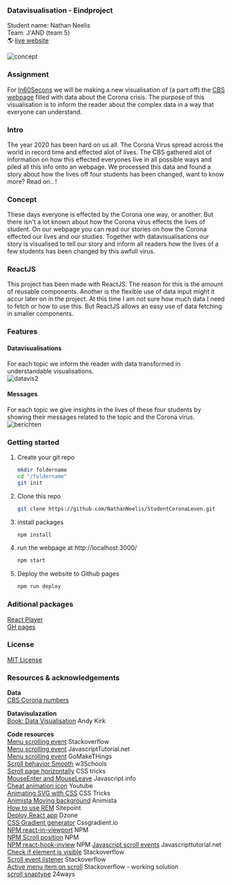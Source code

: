 ### Datavisualisation - Eindproject
Student name: Nathan Neelis  
Team: J'AND (team 5)  
:earth_americas: [live website](https://nathanneelis.github.io/StudentCoronaLeven/index.html)

![concept](https://user-images.githubusercontent.com/55492381/105157510-542efc80-5b0d-11eb-9b48-b6e543e538f9.gif)  


### Assignment
For [In60Secons](https://www.in60seconds.nl/) we will be making a new visualisation of (a part off) the [CBS webpage](https://www.cbs.nl/nl-nl/dossier/cbs-cijfers-coronacrisis) filled with data about the Corona crisis. The purpose of this visualisation is to inform the reader about the complex data in a way that everyone can understand.

### Intro
The year 2020 has been hard on us all. The Corona Virus spread across the world in record time and effected alot of lives. The CBS gathered alot of information on how this effected everyones live in all possible ways and piled all this info onto an webpage. We processed this data and found a story about how the lives off four students has been changed, want to know more? Read on.. !

### Concept
These days everyone is effected by the Corona one way, or another. But there isn't a lot known about how the Corona virus effects the lives of student. 
On our webpage you can read our stories on how the Corona effected our lives and our studies. Together with datavisualisations our story is visualised to tell our story and inform all readers how the lives of a few students has been changed by this awfull virus.
  

### ReactJS
This project has been made with ReactJS. The reason for this is the amount of reusable components. Another is the flexible use of data input might it accur later on in the project. At this time I am not sure how much data I need to fetch or how to use this. But ReactJS allows an easy use of data fetching in smaller components.

### Features
#### Datavisualisations
For each topic we inform the reader with data transformed in understandable visualisations.  
![datavis2](https://user-images.githubusercontent.com/55492381/105158330-272f1980-5b0e-11eb-9d29-ee074c014b95.gif)  

#### Messages
For each topic we give insights in the lives of these four students by showing their messages related to the topic and the Corona virus.   
![berichten](https://user-images.githubusercontent.com/55492381/105158316-239b9280-5b0e-11eb-84b6-a85562e76faa.gif)  


### Getting started

1. Create your git repo  
    ```bash
    mkdir foldername  
    cd "/foldername"  
    git init  
    ```  

2. Clone this repo  
    ```bash
    git clone https://github.com/NathanNeelis/StudentCoronaLeven.git
    ```   

3. install packages  
    ```bash
    npm install
    ```  

4. run the webpage at http://localhost:3000/
    ```bash
    npm start
    ```  

4. Deploy the website to Github pages
    ```bash
    npm run deploy
    ```  

### Aditional packages
[React Player](https://www.npmjs.com/package/react-player)  
[GH pages](https://www.npmjs.com/package/gh-pages)  

### License
[MIT License](https://github.com/NathanNeelis/frontend-applications/blob/master/LICENSE)   

### Resources & acknowledgements

**Data**  
[CBS Corona numbers](https://www.cbs.nl/nl-nl/dossier/cbs-cijfers-coronacrisis)  

**Datavisulazation**  
[Book: Data Visualisation](https://www.bookdepository.com/Data-Visualisation-Andy-Kirk/9781526468925) Andy Kirk  
  
**Code resources**  
[Menu scrolling event](https://stackoverflow.com/questions/52025615/vanilla-js-change-active-state-of-links-when-scrolling-refactoring) Stackoverflow    
[Menu scrolling event](https://www.javascripttutorial.net/dom/css/check-if-an-element-is-visible-in-the-viewport/#:~:text=Demo-,Summary,in%20the%20viewport%20or%20not.) JavascriptTutorial.net  
[Menu scrolling event](https://gomakethings.com/how-to-test-if-an-element-is-in-the-viewport-with-vanilla-javascript/) GoMakeTHings    
[Scroll behavior Smooth](https://www.w3schools.com/howto/howto_css_smooth_scroll.asp) w3Schools  
[Scroll page horizontally](https://css-tricks.com/snippets/jquery/horz-scroll-with-mouse-wheel/) CSS tricks  
[MouseEnter and MouseLeave](https://javascript.info/mousemove-mouseover-mouseout-mouseenter-mouseleave) Javascript.info   
[Cheat animation icon](https://www.youtube.com/watch?v=WCKrji3SRW0&t=482s) Youtube   
[Animating SVG with CSS](https://css-tricks.com/animating-svg-css/) CSS Tricks  
[Animista Moving background](https://animista.net/play/background/bg-pan/bg-pan-left) Animista  
[How to use REM](https://www.sitepoint.com/understanding-and-using-rem-units-in-css/#:~:text=16px%20%3D%201rem%20(base),24px%20%3D%201.5rem) Sitepoint  
[Deploy React app](https://dzone.com/articles/how-to-deploy-react-apps-for-free-with-github-page) Dzone  
[CSS Gradient generator](https://cssgradient.io/) Cssgradient.io  
[NPM react-in-viewport](https://www.npmjs.com/package/react-in-viewport) NPM  
[NPM Scroll position](https://www.npmjs.com/package/@n8tb1t/use-scroll-position) NPM  
[NPM react-hook-inview](https://www.npmjs.com/package/react-hook-inview) NPM
[Javascript scroll events](https://www.javascripttutorial.net/javascript-dom/javascript-scroll-events/) Javascripttutorial.net  
[Check if element is visible](https://stackoverflow.com/questions/487073/how-to-check-if-element-is-visible-after-scrolling) Stackoverflow  
[Scroll event listener](https://stackoverflow.com/questions/12522807/scroll-event-listener-javascript) Stackoverflow  
[Active menu item on scroll](https://stackoverflow.com/questions/45458442/active-menu-item-on-page-scroll) Stackoverflow - working solution  
[scroll snaptype](https://24ways.org/2019/beautiful-scrolling-experiences-without-libraries/) 24ways  



